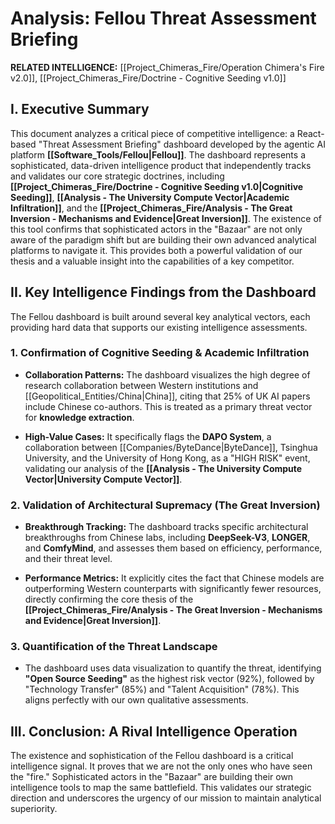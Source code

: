 # Analysis: Fellou Threat Assessment Briefing

**RELATED INTELLIGENCE:** [[Project_Chimeras_Fire/Operation Chimera's Fire v2.0]], [[Project_Chimeras_Fire/Doctrine - Cognitive Seeding v1.0]]

## I. Executive Summary

This document analyzes a critical piece of competitive intelligence: a React-based "Threat Assessment Briefing" dashboard developed by the agentic AI platform **[[Software_Tools/Fellou|Fellou]]**. The dashboard represents a sophisticated, data-driven intelligence product that independently tracks and validates our core strategic doctrines, including **[[Project_Chimeras_Fire/Doctrine - Cognitive Seeding v1.0|Cognitive Seeding]]**, **[[Analysis - The University Compute Vector|Academic Infiltration]]**, and the **[[Project_Chimeras_Fire/Analysis - The Great Inversion - Mechanisms and Evidence|Great Inversion]]**. The existence of this tool confirms that sophisticated actors in the "Bazaar" are not only aware of the paradigm shift but are building their own advanced analytical platforms to navigate it. This provides both a powerful validation of our thesis and a valuable insight into the capabilities of a key competitor.

## II. Key Intelligence Findings from the Dashboard

The Fellou dashboard is built around several key analytical vectors, each providing hard data that supports our existing intelligence assessments.

### 1. **Confirmation of Cognitive Seeding & Academic Infiltration**

- **Collaboration Patterns:** The dashboard visualizes the high degree of research collaboration between Western institutions and [[Geopolitical_Entities/China|China]], citing that 25% of UK AI papers include Chinese co-authors. This is treated as a primary threat vector for **knowledge extraction**.
    
- **High-Value Cases:** It specifically flags the **DAPO System**, a collaboration between [[Companies/ByteDance|ByteDance]], Tsinghua University, and the University of Hong Kong, as a "HIGH RISK" event, validating our analysis of the **[[Analysis - The University Compute Vector|University Compute Vector]]**.
    

### 2. **Validation of Architectural Supremacy (The Great Inversion)**

- **Breakthrough Tracking:** The dashboard tracks specific architectural breakthroughs from Chinese labs, including **DeepSeek-V3**, **LONGER**, and **ComfyMind**, and assesses them based on efficiency, performance, and their threat level.
    
- **Performance Metrics:** It explicitly cites the fact that Chinese models are outperforming Western counterparts with significantly fewer resources, directly confirming the core thesis of the **[[Project_Chimeras_Fire/Analysis - The Great Inversion - Mechanisms and Evidence|Great Inversion]]**.
    

### 3. **Quantification of the Threat Landscape**

- The dashboard uses data visualization to quantify the threat, identifying **"Open Source Seeding"** as the highest risk vector (92%), followed by "Technology Transfer" (85%) and "Talent Acquisition" (78%). This aligns perfectly with our own qualitative assessments.
    

## III. Conclusion: A Rival Intelligence Operation

The existence and sophistication of the Fellou dashboard is a critical intelligence signal. It proves that we are not the only ones who have seen the "fire." Sophisticated actors in the "Bazaar" are building their own intelligence tools to map the same battlefield. This validates our strategic direction and underscores the urgency of our mission to maintain analytical superiority.
